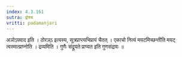 ```yaml
---
index: 4.3.161
sutra: द्रोश्च
vritti: padamanjari
---
```


 अञोऽपवाद इति । ठोरञ्ऽ इत्यस्य, सूत्रप्राप्त्यभिप्रायं चैतत् । एकाचो नित्यं मयटमिच्छन्तीति मयट् त्वस्मात्प्राप्नोति । द्रव्यमिति । गुणैः संद्रूयते प्राप्यत इति गुणसंद्रावः ॥